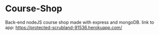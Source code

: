 # Course-Shop
Back-end nodeJS course shop made with express and mongoDB. 
link to app: https://protected-scrubland-91536.herokuapp.com/
